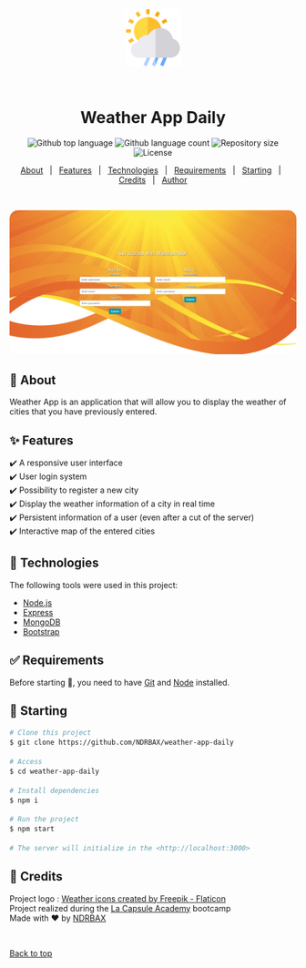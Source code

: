 <div align="center" id="top"> 
  <img src="./assets/rainy-day.png" alt="Weather App Daily" height="100px"/>

  &#xa0;

  <!-- <a href="https://weatherappdaily.netlify.app">Demo</a> -->
</div>

<h1 align="center">Weather App Daily</h1>

<p align="center">
  <img alt="Github top language" src="https://img.shields.io/github/languages/top/NDRBAX/WeatherApp?color=56BEB8">
  <img alt="Github language count" src="https://img.shields.io/github/languages/count/NDRBAX/WeatherApp?color=56BEB8">
  <img alt="Repository size" src="https://img.shields.io/github/repo-size/NDRBAX/WeatherApp?color=56BEB8">
  <img alt="License" src="https://img.shields.io/github/license/NDRBAX/WeatherApp?color=56BEB8">

  <!-- <img alt="Github issues" src="https://img.shields.io/github/issues/{{YOUR_GITHUB_USERNAME}}/weather-app-daily?color=56BEB8" /> -->

  <!-- <img alt="Github forks" src="https://img.shields.io/github/forks/{{YOUR_GITHUB_USERNAME}}/weather-app-daily?color=56BEB8" /> -->

  <!-- <img alt="Github stars" src="https://img.shields.io/github/stars/{{YOUR_GITHUB_USERNAME}}/weather-app-daily?color=56BEB8" /> -->
</p>

<!-- Status -->

<!-- <h4 align="center"> 
	🚧  Weather App Daily 🚀 Under construction...  🚧
</h4> 

<hr> -->

<p align="center">
  <a href="#dart-about">About</a> &#xa0; | &#xa0; 
  <a href="#sparkles-features">Features</a> &#xa0; | &#xa0;
  <a href="#rocket-technologies">Technologies</a> &#xa0; | &#xa0;
  <a href="#white_check_mark-requirements">Requirements</a> &#xa0; | &#xa0;
  <a href="#checkered_flag-starting">Starting</a> &#xa0; | &#xa0;
  <a href="#memo-credits">Credits</a> &#xa0; | &#xa0;
  <a href="https://github.com/NDRBAX" target="_blank">Author</a>
</p>

<br>
<p align="center">
 <img src="assets/preview.jpeg" alt="Project logo" style='height:"400px"; border-radius:15px'></a>
</p>

## :dart: About ##

Weather App is an application that will allow you to display the weather of cities that you have previously entered.

## :sparkles: Features ##

:heavy_check_mark: A responsive user interface\
:heavy_check_mark: User login system\
:heavy_check_mark: Possibility to register a new city\
:heavy_check_mark: Display the weather information of a city in real time\
:heavy_check_mark: Persistent information of a user (even after a cut of the server)\
:heavy_check_mark: Interactive map of the entered cities
  
## :rocket: Technologies ##

The following tools were used in this project:

- [Node.js](https://nodejs.org/en/)
- [Express](https://expressjs.com/)
- [MongoDB](https://www.mongodb.com/)
- [Bootstrap](https://getbootstrap.com/)

## :white_check_mark: Requirements ##

Before starting :checkered_flag:, you need to have [Git](https://git-scm.com) and [Node](https://nodejs.org/en/) installed.

## :checkered_flag: Starting ##

```bash
# Clone this project
$ git clone https://github.com/NDRBAX/weather-app-daily

# Access
$ cd weather-app-daily

# Install dependencies
$ npm i

# Run the project
$ npm start

# The server will initialize in the <http://localhost:3000>
```

## :memo: Credits ##

Project logo : <a href="https://www.flaticon.com/free-icons/weather" title="weather icons">Weather icons created by Freepik - Flaticon</a>\
Project realized during the <a href="https://www.lacapsule.academy/">La Capsule Academy</a> bootcamp\
Made with :heart: by <a href="https://github.com/NDRBAX" target="_blank">NDRBAX</a>

&#xa0;

<a href="#top">Back to top</a>


  
  
  


